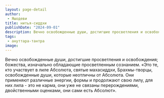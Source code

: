 ```yaml
---
layout: page-detail
author:
 - Яшодеви
title: нитья-сиддхи
publishDate: "2024-09-01"
description: Вечно освобожденные души, достигшие просветления и освобождения; божества, изначально обладающие просветленным сознанием.
tags:
 - ануттара-тантра
image: 
---
```


Вечно освобожденные души, достигшие просветления и освобождения; божества, изначально обладающие просветленным сознанием.
 «Это те, кто участвует в лиле Абсолюта, святые махасиддхи, Брахмы-творцы, освобожденные души, которые неотличны от Абсолюта. Они применяют различные энергии, формы и продолжают свою лилу, для них лила - это не карма, они уже не связаны перерождениями, двойственными оценками, они сами есть Абсолют».

